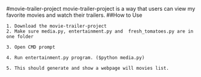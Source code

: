 #movie-trailer-project
movie-trailer-project is a way that users can view my favorite movies and watch their trailers.
##How to Use
```
1. Download the movie-trailer-project
2. Make sure media.py, entertainment.py and  fresh_tomatoes.py are in one folder

3. Open CMD prompt

4. Run entertainment.py program. ($python media.py)

5. This should generate and show a webpage will movies list.

```